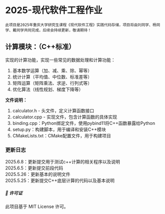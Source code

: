 # 2025-现代软件工程作业
    此项目是2025年重庆大学研究生课程《现代软件工程》实践代码存储，项目将由刘同学、杨同学、戴同学共同完成，后续会持续更新，敬请期待！


## 计算模块：（**C++标准**）
实现的计算功能，实现一些常见的数据处理和计算功能：
1. 基本数学运算（加、减、乘、除、幂等）
2. 统计计算（平均值、中位数、标准差等）
3. 矩阵运算（矩阵乘法、求逆、行列式等）
4. 优化算法（线性规划、梯度下降等）
 
**文件说明：**
1. calculator.h - 头文件，定义计算函数接口
2. calculator.cpp - 实现文件，包含计算函数的具体实现
3. binding.cpp：Python绑定文件，使用pybind11将C++函数暴露给Python
4. setup.py：构建脚本，用于编译和安装C++模块
5. CMakeLists.txt：CMake配置文件，用于构建项目
### 更新日志
2025.6.8：更新提交用于测试c++计算的相关程序以及说明  
2025.6.5：更新提交前段代码  
2025.5.26：更新基本的说明文件  
2025.5.25：更新提交C++底层计算的代码以及基本说明



##### 📜 许可证
此项目基于 MIT License 许可。
